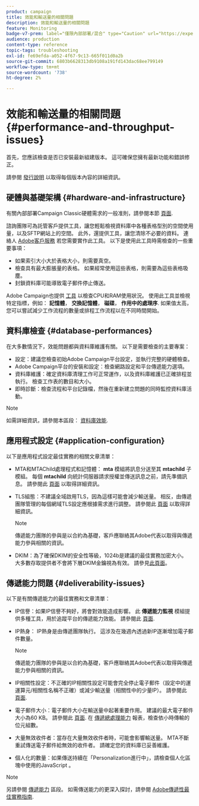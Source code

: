 ```yaml
---
product: campaign
title: 效能和輸送量的相關問題
description: 效能和輸送量的相關問題
feature: Monitoring
badge-v7-prem: label="僅限內部部署/混合" type="Caution" url="https://experienceleague.adobe.com/docs/campaign-classic/using/installing-campaign-classic/architecture-and-hosting-models/hosting-models-lp/hosting-models.html?lang=zh-Hant" tooltip="僅適用於內部部署和混合部署"
audience: production
content-type: reference
topic-tags: troubleshooting
exl-id: fe69efda-a052-4f67-9c13-665f011d0a2b
source-git-commit: 6803b6628313db9108a191fd143dac68ee799149
workflow-type: tm+mt
source-wordcount: '738'
ht-degree: 2%

---
```


# 效能和輸送量的相關問題{#performance-and-throughput-issues}

首先，您應該檢查是否已安裝最新組建版本。 這可確保您擁有最新功能和錯誤修正。

請參閱 [發行說明](../../rn/using/latest-release.md) 以取得每個版本內容的詳細資訊。

## 硬體與基礎架構 {#hardware-and-infrastructure}

有關內部部署Campaign Classic硬體需求的一般准則，請參閱本節 [頁面](https://helpx.adobe.com/tw/campaign/kb/hardware-sizing-guide.html).

諮詢團隊可為託管客戶提供工具，讓您輕鬆檢視資料庫中各種表格型別的空間使用量，以及SFTP網站上的空間。 此外，還提供工具，讓您清除不必要的資料。 連絡人 [Adobe客戶服務](https://helpx.adobe.com/tw/enterprise/admin-guide.html/enterprise/using/support-for-experience-cloud.ug.html) 若您需要實作此工具。 以下是使用此工具時需檢查的一些重要事項：

* 如果索引大小大於表格大小，則需要真空。
* 檢查具有最大膨脹量的表格。 如果經常使用這些表格，則需要為這些表格吸塵。
* 封鎖資料庫可能導致電子郵件停止傳送。

Adobe Campaign也提供 [工具](../../production/using/monitoring-processes.md#manual-monitoring) 以檢查CPU和RAM使用狀況。 使用此工具並檢視特定指標，例如： **記憶體**， **交換記憶體**， **磁碟**， **作用中的處理序**. 如果值太高，您可以嘗試減少工作流程的數量或排程工作流程以在不同時間開始。

## 資料庫檢查 {#database-performances}

在大多數情況下，效能問題都與資料庫維護有關。 以下是需要檢查的主要專案：

* 設定：建議您檢查初始Adobe Campaign平台設定，並執行完整的硬體檢查。
* Adobe Campaign平台的安裝和設定：檢查網路設定和平台傳遞能力選項。
* 資料庫維護：確定資料庫清理工作可正常運作，以及資料庫維護已正確排程並執行。 檢查工作表的數目和大小。
* 即時診斷：檢查流程和平台記錄檔，然後在重新建立問題的同時監控資料庫活動。

>[!NOTE]
>
>如需詳細資訊，請參閱本區段： [資料庫效能](../../production/using/database-performances.md).

## 應用程式設定 {#application-configuration}

以下是應用程式設定最佳實務的相關文章清單：

* MTA和MTAChild處理程式和記憶體： **mta** 模組將訊息分送至其 **mtachild** 子模組。 每個 **mtachild** 向統計伺服器請求授權並傳送訊息之前，請先準備訊息。 請參閱此 [頁面](../../installation/using/email-deliverability.md) 以取得詳細資訊。
* TLS組態：不建議全域啟用TLS，因為這樣可能會減少輸送量。 相反，由傳遞團隊管理的每個網域TLS設定應根據需求進行調整。 請參閱此 [頁面](../../installation/using/email-deliverability.md#mx-configuration) 以取得詳細資訊。

  >[!NOTE]
  >
  >傳遞能力團隊的參與是以合約為基礎，客戶應聯絡其Adobe代表以取得與傳遞能力參與相關的資訊。

* DKIM：為了確保DKIM的安全性等級，1024b是建議的最佳實務加密大小。 大多數存取提供者不會將下層DKIM金鑰視為有效。 請參見[此頁面](https://experienceleague.adobe.com/docs/deliverability-learn/deliverability-best-practice-guide/transition-process/infrastructure.html#authentication)。

## 傳遞能力問題 {#deliverability-issues}

以下是有關傳遞能力的最佳實務和文章清單：

* IP信譽：如果IP信譽不夠好，將會對效能造成影響。 此 **傳遞能力監視** 模組提供多種工具，用於追蹤平台的傳遞能力效能。 請參閱此 [頁面](../../delivery/using/monitoring-deliverability.md).
* IP熱身： IP熱身是由傳遞團隊執行。 這涉及在幾週內透過新IP逐漸增加電子郵件數量。

  >[!NOTE]
  >
  >傳遞能力團隊的參與是以合約為基礎，客戶應聯絡其Adobe代表以取得與傳遞能力參與相關的資訊。

* IP相關性設定：不正確的IP相關性設定可能會完全停止電子郵件（設定中的運運算元/相關性名稱不正確）或減少輸送量（相關性中的少量IP）。 請參閱此 [頁面](../../installation/using/email-deliverability.md#list-of-ip-addresses-to-use).
* 電子郵件大小：電子郵件大小在輸送量中起著重要作用。 建議的最大電子郵件大小為60 KB。 請參閱此 [頁面](https://helpx.adobe.com/legal/product-descriptions/campaign.html). 在 [傳遞總處理能力](../../reporting/using/global-reports.md#delivery-throughput) 報表，檢查依小時傳輸的位元組數。
* 大量無效收件者：當存在大量無效收件者時，可能會影響輸送量。 MTA不斷重試傳送電子郵件給無效的收件者。 請確定您的資料庫已妥善維護。
* 個人化的數量：如果傳送持續在「Personalization進行中」，請檢查個人化區塊中使用的JavaScript 。

>[!NOTE]
>
>另請參閱 [傳遞能力](../../delivery/using/about-deliverability.md) 區段。 如需傳送能力的更深入探討，請參閱 [Adobe傳遞性最佳實務指南](https://experienceleague.adobe.com/docs/deliverability-learn/deliverability-best-practice-guide/introduction.html?lang=zh-Hant).
